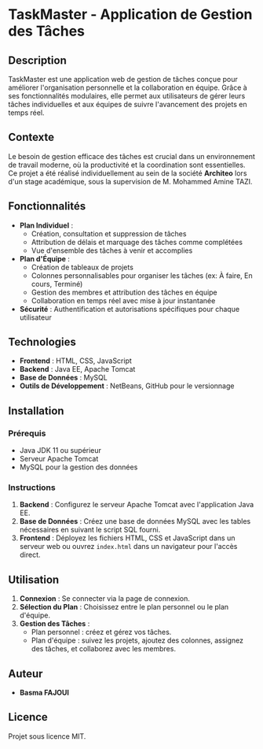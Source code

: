 # TaskMaster - Application de Gestion des Tâches

## Description
TaskMaster est une application web de gestion de tâches conçue pour améliorer l'organisation personnelle et la collaboration en équipe. Grâce à ses fonctionnalités modulaires, elle permet aux utilisateurs de gérer leurs tâches individuelles et aux équipes de suivre l'avancement des projets en temps réel.

## Contexte
Le besoin de gestion efficace des tâches est crucial dans un environnement de travail moderne, où la productivité et la coordination sont essentielles. Ce projet a été réalisé individuellement au sein de la société **Architeo** lors d'un stage académique, sous la supervision de M. Mohammed Amine TAZI.

## Fonctionnalités
- **Plan Individuel** :
  - Création, consultation et suppression de tâches
  - Attribution de délais et marquage des tâches comme complétées
  - Vue d'ensemble des tâches à venir et accomplies
- **Plan d'Équipe** :
  - Création de tableaux de projets
  - Colonnes personnalisables pour organiser les tâches (ex: À faire, En cours, Terminé)
  - Gestion des membres et attribution des tâches en équipe
  - Collaboration en temps réel avec mise à jour instantanée
- **Sécurité** : Authentification et autorisations spécifiques pour chaque utilisateur

## Technologies
- **Frontend** : HTML, CSS, JavaScript
- **Backend** : Java EE, Apache Tomcat
- **Base de Données** : MySQL
- **Outils de Développement** : NetBeans, GitHub pour le versionnage

## Installation

### Prérequis
- Java JDK 11 ou supérieur
- Serveur Apache Tomcat
- MySQL pour la gestion des données

### Instructions
1. **Backend** : Configurez le serveur Apache Tomcat avec l'application Java EE.
2. **Base de Données** : Créez une base de données MySQL avec les tables nécessaires en suivant le script SQL fourni.
3. **Frontend** : Déployez les fichiers HTML, CSS et JavaScript dans un serveur web ou ouvrez `index.html` dans un navigateur pour l'accès direct.

## Utilisation
1. **Connexion** : Se connecter via la page de connexion.
2. **Sélection du Plan** : Choisissez entre le plan personnel ou le plan d'équipe.
3. **Gestion des Tâches** : 
   - Plan personnel : créez et gérez vos tâches.
   - Plan d'équipe : suivez les projets, ajoutez des colonnes, assignez des tâches, et collaborez avec les membres.

## Auteur
- **Basma FAJOUI**

## Licence
Projet sous licence MIT.

